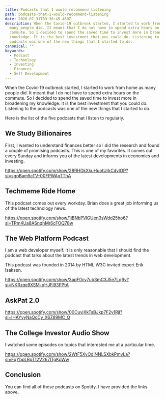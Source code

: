 ```yaml
---
title: Podcasts that I would recommend listening
path: podcasts-that-i-would-recommend-listening
date: 2020-07-31T03:36:45.460Z
description: When the Covid-19 outbreak started, I started to work from home as
  many people did. It meant that I do not have to spend extra hours on the
  commute. So I decided to spend the saved time to invest more in broadening my
  knowledge. It is the best investment that you could do. Listening to the
  podcasts was one of the new things that I started to do.
canonical: ""
keywords:
  - Podcast
  - Technology
  - Investing
  - Finances
  - Self Development
---
```

When the Covid-19 outbreak started, I started to work from home as many people did. It meant that I do not have to spend extra hours on the commute. So I decided to spend the saved time to invest more in broadening my knowledge. It is the best investment that you could do. Listening to the podcasts was one of the new things that I started to do.

Here is the list of the five podcasts that I listen to regularly. 

## We Study Billionaires

First, I wanted to understand finances better so I did the research and found a couple of promising podcasts. This is one of my favorites. It comes out every Sunday and informs you of the latest developments in economics and investing.

https://open.spotify.com/show/28RHOkXkuHuotUrkCdvlOP?si=sgpBam5cTV-00FPWApTThA

## Techmeme Ride Home

This podcast comes out every workday. Brian does a great job informing us of the latest technology news.

https://open.spotify.com/show/1jBNbPVlGUen3sWdd25ho6?si=TPm4Ua8ASnqhMr6cFOQ78w

## The Web Platform Podcast

I am a web developer myself. It is only reasonable that I should find the podcast that talks about the latest trends in web development.

This podcast was founded in 2014 by HTML W3C invited expert Erik Isaksen.

https://open.spotify.com/show/3apF0cv7ub3mC3J5e7Lq6v?si=NKRzqe9XSM-qHJFi93PPtA

## AskPat 2.0

https://open.spotify.com/show/00CuvjXkTsBJkp7F2v1Rjl?si=IHAYvyNaQcCy_X6Z89MC_Q

## The College Investor Audio Show

I watched some episodes on topics that interested me at a particular time.

https://open.spotify.com/show/2WtF5XvOdiNNLSXbkPmvLa?si=FqYbpLBpT12V267ITgKpWw

## Conclusion

You can find all of these podcasts on Spotify. I have provided the links above.